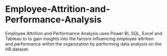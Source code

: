 # Employee-Attrition-and-Performance-Analysis
Employee Attrition and Performance Analysis uses Power BI, SQL, Excel and Tableau to to gain insights into the factors influencing employee attrition and performance within the organization by performing data analysis on the HR dataset. 

